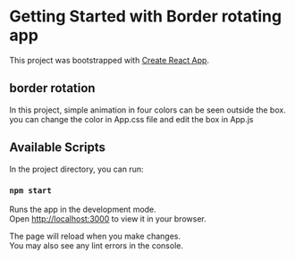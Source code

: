 # Getting Started with Border rotating app

This project was bootstrapped with [Create React App](https://github.com/facebook/create-react-app).

## border rotation
In this project, simple animation in four colors can be seen outside the box.
you can change the color in App.css file and edit the box in App.js


## Available Scripts

In the project directory, you can run:

### `npm start`

Runs the app in the development mode.\
Open [http://localhost:3000](http://localhost:3000) to view it in your browser.

The page will reload when you make changes.\
You may also see any lint errors in the console.

